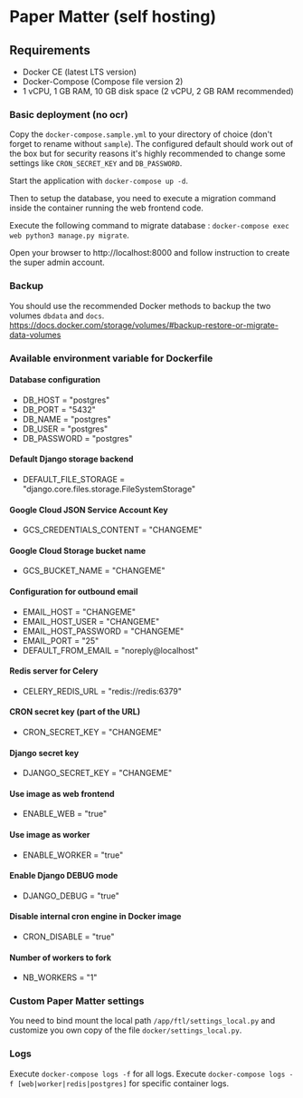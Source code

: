 # Paper Matter (self hosting)

## Requirements

- Docker CE (latest LTS version)
- Docker-Compose (Compose file version 2)
- 1 vCPU, 1 GB RAM, 10 GB disk space (2 vCPU, 2 GB RAM recommended)

### Basic deployment (no ocr)

Copy the `docker-compose.sample.yml` to your directory of choice (don't forget to rename without `sample`).
The configured default should work out of the box but for security reasons it's highly recommended to change some settings like `CRON_SECRET_KEY` and `DB_PASSWORD`.

Start the application with `docker-compose up -d`.

Then to setup the database, you need to execute a migration command inside the container running the web frontend
code.

Execute the following command to migrate database : `docker-compose exec web python3 manage.py migrate`.

Open your browser to http://localhost:8000 and follow instruction to create the super admin account.

### Backup

You should use the recommended Docker methods to backup the two volumes `dbdata` and `docs`.
https://docs.docker.com/storage/volumes/#backup-restore-or-migrate-data-volumes

### Available environment variable for Dockerfile

#### Database configuration
- DB_HOST = "postgres"
- DB_PORT = "5432"
- DB_NAME = "postgres"
- DB_USER = "postgres"
- DB_PASSWORD = "postgres"

#### Default Django storage backend
- DEFAULT_FILE_STORAGE = "django.core.files.storage.FileSystemStorage"

#### Google Cloud JSON Service Account Key
- GCS_CREDENTIALS_CONTENT = "CHANGEME"

#### Google Cloud Storage bucket name
- GCS_BUCKET_NAME = "CHANGEME"

#### Configuration for outbound email
- EMAIL_HOST = "CHANGEME"
- EMAIL_HOST_USER = "CHANGEME"
- EMAIL_HOST_PASSWORD = "CHANGEME"
- EMAIL_PORT = "25"
- DEFAULT_FROM_EMAIL = "noreply@localhost"

#### Redis server for Celery
- CELERY_REDIS_URL = "redis://redis:6379"

#### CRON secret key (part of the URL)
- CRON_SECRET_KEY = "CHANGEME"

#### Django secret key
- DJANGO_SECRET_KEY = "CHANGEME"

#### Use image as web frontend
- ENABLE_WEB = "true"

#### Use image as worker
- ENABLE_WORKER = "true"

#### Enable Django DEBUG mode
- DJANGO_DEBUG = "true"

#### Disable internal cron engine in Docker image
- CRON_DISABLE = "true"

#### Number of workers to fork
- NB_WORKERS = "1"

### Custom Paper Matter settings

You need to bind mount the local path `/app/ftl/settings_local.py` and customize you own copy of the file `docker/settings_local.py`.

### Logs

Execute `docker-compose logs -f` for all logs.
Execute `docker-compose logs -f [web|worker|redis|postgres]` for specific container logs.
